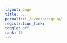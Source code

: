 ```yaml
---
layout: page
title: ...
permalink: /events/signup/
registration_link: 
toggle: off
rank: 10
---
```




<!--<iframe src="https://docs.google.com/forms/d/e/1FAIpQLSeV9ifFviORL0Smqukdz6RvEgjg0TUgcWBZOyFI6Kz5wWHp4A/viewform?embedded=true" width="640" height="1779" frameborder="0" marginheight="0" marginwidth="0">Loading…</iframe>-->
